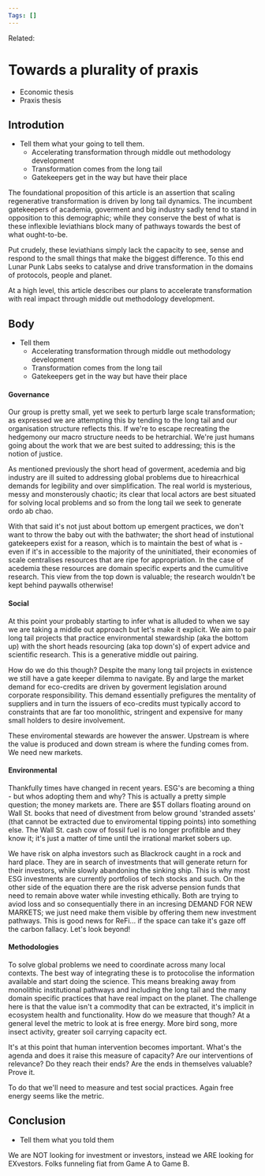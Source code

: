 ```yaml
---
Tags: []
---
```

Related: 
# Towards a plurality of praxis

- Economic thesis
- Praxis thesis

## Introdution
- Tell them what your going to tell them. 
	- Accelerating transformation through middle out methodology development
	- Transformation comes from the long tail
	- Gatekeepers get in the way but have their place

The foundational proposition of this article is an assertion that scaling regenerative transformation is driven by long tail dynamics. The incumbent gatekeepers of academia, goverment and big industry sadly tend to stand in opposition to this demographic; while they conserve the best of what is these inflexible leviathians block many of pathways towards the best of what ought-to-be. 

Put crudely, these leviathians simply lack the capacity to see, sense and respond to the small things that make the biggest difference. To this end Lunar Punk Labs seeks to catalyse and drive transformation in the domains of protocols, people and planet. 

At a high level, this article describes our plans to accelerate transformation with real impact through middle out methodology development.

## Body
- Tell them
	- Accelerating transformation through middle out methodology development
	- Transformation comes from the long tail
	- Gatekeepers get in the way but have their place


#### Governance
Our group is pretty small, yet we seek to perturb large scale transformation; as expressed we are attempting this by tending to the long tail and our organisation structure reflects this. If we're to escape recreating the hedgemony our macro structure needs to be hetrarchial. We're just humans going about the work that we are best suited to addressing; this is the notion of justice. 

As mentioned previously the short head of goverment, acedemia and big industry are ill suited to addressing global problems due to hireacrhical demands for legibility and over simplification. The real world is mysterious, messy and monsterously chaotic; its clear that local actors are best situated for solving local problems and so from the long tail we seek to generate ordo ab chao. 

With that said it's not just about bottom up emergent practices, we don't want to throw the baby out with the bathwater; the short head of instutional gatekeepers exist for a reason, which is to maintain the best of what is - even if it's in accessible to the majority of the uninitiated, their economies of scale centralises resources that are ripe for appropriation. In the case of acedemia these resources are domain specific experts and the cumulitive research. This view from the top down is valuable; the research wouldn't be kept behind paywalls otherwise!

#### Social
At this point your probably starting to infer what is alluded to when we say we are taking a middle out approach but let's make it explicit. We aim to pair long tail projects that practice environmental stewardship (aka the bottom up) with the short heads resourcing (aka top down's) of expert advice and scientific research. This is a generative middle out pairing.

How do we do this though? Despite the many long tail projects in existence we still have a gate keeper dilemma to navigate. By and large the market demand for eco-credits are driven by goverment legislation around corporate responsibility. This demand essentially prefigures the mentality of suppliers and in turn the issuers of eco-credits must typically accord to constraints that are far too monolithic, stringent and expensive for many small holders to desire involvement. 

These enviromental stewards are however the answer. Upstream is where the value is produced and down stream is where the funding comes from. We need new markets.

#### Environmental
Thankfully times have changed in recent years. ESG's are becoming a thing - but whos adopting them and why? This is actually a pretty simple question; the money markets are. There are $5T dollars floating around on Wall St. books that need of divestment from below ground 'stranded assets' (that cannot be extracted due to enviromental tipping points) into something else. The Wall St. cash cow of fossil fuel is no longer profitible and they know it; it's just a matter of time until the irrational market sobers up. 

We have risk on alpha investors such as Blackrock caught in a rock and hard place. They are in search of investments that will generate return for their investors, while slowly abandoning the sinking ship. This is why most ESG investments are currently portfolios of tech stocks and such. On the other side of the equation there are the risk adverse pension funds that need to remain above water while investing ethically. Both are trying to aviod loss and so consequentially there in an incresing DEMAND FOR NEW MARKETS; we just need make them visible by offering them new investment pathways. This is good news for ReFi... if the space can take it's gaze off the carbon fallacy. Let's look beyond!

#### Methodologies
To solve global problems we need to coordinate across many local contexts. The best way of integrating these is to protocolise the information available and start doing the science. This means breaking away from monolithic institutional pathways and including the long tail and the many domain specific practices that have real impact on the planet. The challenge here is that the value isn't a commodity that can be extracted, it's implicit in ecosystem health and functionality. How do we measure that though? At a general level the metric to look at is free energy. More bird song, more insect activity, greater soil carrying capacity ect.

It's at this point that human intervention becomes important. What's the agenda and does it raise this measure of capacity? Are our interventions of relevance? Do they reach their ends? Are the ends in themselves valuable? Prove it. 

To do that we'll need to measure and test social practices. Again free energy seems like the metric. 







## Conclusion
- Tell them what you told them

We are NOT looking for investment or investors, instead we ARE looking for EXvestors. Folks funneling fiat from Game A to Game B. 